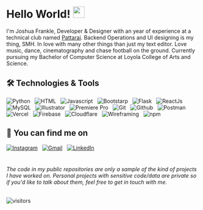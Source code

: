# Hello World! <img src="https://raw.githubusercontent.com/MartinHeinz/MartinHeinz/master/wave.gif" width="30px">

I'm Joshua Frankle, Developer & Designer with an year of experience at a technical club named [Pattarai](http://pattarai.in "www.pattarai.in"). Backend Operations and UI designing is my thing, SMH. In love with many other things than just my text editor. Love music, dance, cinematography and chase football on the ground. Currently pursuing my Bachelor of Computer Science at Loyola College of Arts and Science.


## 🛠 Technologies & Tools
![Python](https://img.shields.io/badge/Python--informational?style=flat&logo=python&logoColor=white&color=2bbc8a) &nbsp;
![HTML](https://img.shields.io/badge/HTML5--informational?style=flat&logo=HTML5&logoColor=white&color=2bbc8a) &nbsp;
![Javascript](https://img.shields.io/badge/JavaScript--informational?style=flat&logo=javascript&logoColor=white&color=2bbc8a) &nbsp;
![Bootstarp](https://img.shields.io/badge/Bootstarp--informational?style=flat&logo=Bootstrap&logoColor=white&color=2bbc8a) &nbsp;
![Flask](https://img.shields.io/badge/Flask--informational?style=flate&logo=Flask&logoColor=white&color=2bbc8a) &nbsp;
![ReactJs](https://img.shields.io/badge/ReactJs--informational?style=flat&logo=React&logoColor=white&color=2bbc8a) &nbsp;
![MySQL](https://img.shields.io/badge/MySQL--informational?style=flat&logo=MySQL&logoColor=white&color=2bbc8a) &nbsp;
![Illustrator](https://img.shields.io/badge/Illustrator--informational?style=flat&logo=Adobe-Illustrator&logoColor=white&color=2bbc8a) &nbsp;
![Premiere Pro](https://img.shields.io/badge/PremierePro--informational?style=flat&logo=Adobe-Premiere-Pro&logoColor=white&color=2bbc8a) &nbsp;
![Git](https://img.shields.io/badge/Git--informational?style=flat&logo=Git&logoColor=white&color=2bbc8a) &nbsp;
![Github](https://img.shields.io/badge/GitHub--informational?style=flat&logo=GitHub&logoColor=white&color=2bbc8a) &nbsp;
![Postman](https://img.shields.io/badge/Postman--informational?style=flat&logo=Postman&logoColor=white&color=2bbc8a) &nbsp;
![Vercel](https://img.shields.io/badge/Vercel--informational?style=flat&logo=Vercel&logoColor=white&color=2bbc8a) &nbsp;
![Firebase](https://img.shields.io/badge/Firebase--informational?style=flat&logo=Firebase&logoColor=white&color=2bbc8a) &nbsp;
![Cloudflare](https://img.shields.io/badge/Cloudflare--informational?style=flat&logo=Cloudflare&logoColor=white&color=2bbc8a) &nbsp;
![Wireframing](https://img.shields.io/badge/Wireframing--informational?style=flat&logo=MODX&logoColor=white&color=2bbc8a) &nbsp;
![npm](https://img.shields.io/badge/npm--informational?style=flat&logo=npm&logoColor=white&color=2bbc8a)

## 📱 You can find me on
[![Instagram](https://img.shields.io/badge/-Instagram-0077B5?style=for-the-badge&logo=Instagram&logoColor=white&color=e4405f)](https://www.instagram.com/joshua.frankle/) &nbsp;
[![Gmail](https://img.shields.io/badge/-Mail-0077B5?style=for-the-badge&logo=Gmail&logoColor=white&color=important)](mailto:joshuafrankle7@gmail.com) &nbsp;
[![LinkedIn](https://img.shields.io/badge/-LinkedIn-0077B5?style=for-the-badge&logo=LinkedIn&logoColor=white)](https://www.linkedin.com/in/joshua-frankle-9832271ab/) &nbsp;

#

###### The code in my public repositories are only a sample of the kind of projects I have worked on. Personal projects with sensitive code/data are private so if you'd like to talk about them, feel free to get in touch with me.

![visitors](https://visitor-badge.laobi.icu/badge?page_id=Joshuafrankle.Joshuafrankle&title=Visitors)
